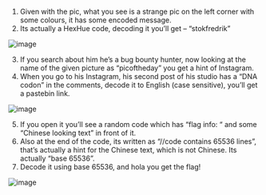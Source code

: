 1.	Given with the pic, what you see is a strange pic on the left corner with some colours, it has some encoded message.
2.	Its actually a HexHue code, decoding it you’ll get – “stokfredrik”

![image](https://user-images.githubusercontent.com/91563327/159558996-d9bdc60e-ed4b-4228-87df-d496a3c33b27.png)

3.	If you search about him he’s a bug bounty hunter, now looking at the name of the given picture as “picoftheday” you get a hint of Instagram.
4.	When you go to his Instagram, his second post of his studio has a “DNA codon” in the comments, decode it to English (case sensitive), you’ll get a pastebin link.

![image](https://user-images.githubusercontent.com/91563327/159559118-3f6b2c07-865c-4de0-ac6c-bc8929c3e90b.png)

5.	If you open it you’ll see a random code which has “flag info: “ and some “Chinese looking text” in front of it.
6.	Also at the end of the code, its written as “//code contains 65536 lines”, that’s actually a hint for the Chinese text, which is not Chinese. Its actually “base 65536”.
7.	Decode it using base 65536, and hola you get the flag! 

![image](https://user-images.githubusercontent.com/91563327/159559225-367098c4-4215-45c2-b24a-4048286ef05a.png)
